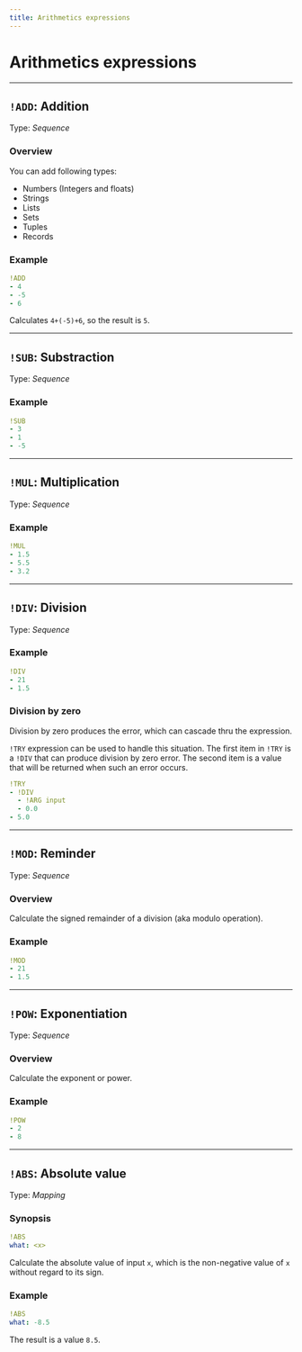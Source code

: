 ```yaml
---
title: Arithmetics expressions
---
```


# Arithmetics expressions


---

## `!ADD`: Addition 

Type: _Sequence_

### Overview

You can add following types:

 * Numbers (Integers and floats)
 * Strings
 * Lists
 * Sets
 * Tuples
 * Records

### Example

```yaml
!ADD
- 4
- -5
- 6
```

Calculates `4+(-5)+6`, so the result is `5`.

---

## `!SUB`: Substraction 

Type: _Sequence_

### Example

```yaml
!SUB
- 3
- 1
- -5
```

---


## `!MUL`: Multiplication 

Type: _Sequence_

### Example

```yaml
!MUL
- 1.5
- 5.5
- 3.2
```

---

## `!DIV`: Division 

Type: _Sequence_

### Example

```yaml
!DIV
- 21
- 1.5
```


### Division by zero

Division by zero produces the error, which can cascade thru the expression.

`!TRY` expression can be used to handle this situation.
The first item in `!TRY` is a `!DIV` that can produce division by zero error.
The second item is a value that will be returned when such an error occurs.

```yaml
!TRY
- !DIV
  - !ARG input
  - 0.0
- 5.0
```


---

## `!MOD`: Reminder 

Type: _Sequence_

### Overview

Calculate the signed remainder of a division (aka modulo operation).

### Example

```yaml
!MOD
- 21
- 1.5
```

---

## `!POW`: Exponentiation 

Type: _Sequence_

### Overview

Calculate the exponent or power.

### Example

```yaml
!POW
- 2
- 8
```

---

## `!ABS`: Absolute value

Type: _Mapping_

### Synopsis

```yaml
!ABS
what: <x>
```

Calculate the absolute value of input `x`, which is the non-negative value of  `x` without regard to its sign.

### Example

```yaml
!ABS
what: -8.5
```

The result is a value `8.5`.
